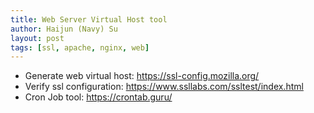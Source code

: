 ```yaml
---
title: Web Server Virtual Host tool
author: Haijun (Navy) Su
layout: post
tags: [ssl, apache, nginx, web]
---
```


* Generate web virtual host: <https://ssl-config.mozilla.org/>
* Verify ssl configuration: <https://www.ssllabs.com/ssltest/index.html>
* Cron Job tool: <https://crontab.guru/>
